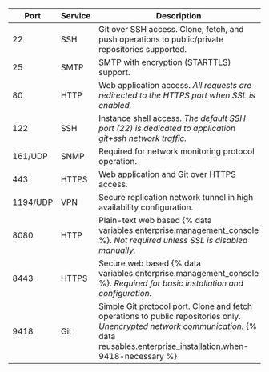 | Port     | Service | Description                                                                                                                                                                             |
| -------- | ------- | --------------------------------------------------------------------------------------------------------------------------------------------------------------------------------------- |
| 22       | SSH     | Git over SSH access. Clone, fetch, and push operations to public/private repositories supported.                                                                                        |
| 25       | SMTP    | SMTP with encryption (STARTTLS) support.                                                                                                                                                |
| 80       | HTTP    | Web application access. _All requests are redirected to the HTTPS port when SSL is enabled._                                                                                            |
| 122      | SSH     | Instance shell access. _The default SSH port (22) is dedicated to application git+ssh network traffic._                                                                                 |
| 161/UDP  | SNMP    | Required for network monitoring protocol operation.                                                                                                                                     |
| 443      | HTTPS   | Web application and Git over HTTPS access.                                                                                                                                              |
| 1194/UDP | VPN     | Secure replication network tunnel in high availability configuration.                                                                                                                   |
| 8080     | HTTP    | Plain-text web based {% data variables.enterprise.management_console %}. _Not required unless SSL is disabled manually._                                                                |
| 8443     | HTTPS   | Secure web based {% data variables.enterprise.management_console %}. _Required for basic installation and configuration._                                                               |
| 9418     | Git     | Simple Git protocol port. Clone and fetch operations to public repositories only. _Unencrypted network communication._ {% data reusables.enterprise_installation.when-9418-necessary %} |
